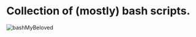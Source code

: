 # Collection of (mostly) bash scripts.
![bashMyBeloved](https://media.discordapp.net/attachments/1172296582482366514/1232077264116649994/bash.gif?ex=662824de&is=6626d35e&hm=4553a1fa534a5ec1551c23fd1450f433077a9781b0cef64acc38e9f9b790e4bf&=)
